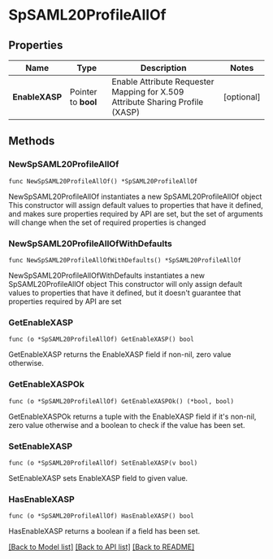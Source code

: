 # SpSAML20ProfileAllOf

## Properties

Name | Type | Description | Notes
------------ | ------------- | ------------- | -------------
**EnableXASP** | Pointer to **bool** | Enable Attribute Requester Mapping for X.509 Attribute Sharing Profile (XASP) | [optional] 

## Methods

### NewSpSAML20ProfileAllOf

`func NewSpSAML20ProfileAllOf() *SpSAML20ProfileAllOf`

NewSpSAML20ProfileAllOf instantiates a new SpSAML20ProfileAllOf object
This constructor will assign default values to properties that have it defined,
and makes sure properties required by API are set, but the set of arguments
will change when the set of required properties is changed

### NewSpSAML20ProfileAllOfWithDefaults

`func NewSpSAML20ProfileAllOfWithDefaults() *SpSAML20ProfileAllOf`

NewSpSAML20ProfileAllOfWithDefaults instantiates a new SpSAML20ProfileAllOf object
This constructor will only assign default values to properties that have it defined,
but it doesn't guarantee that properties required by API are set

### GetEnableXASP

`func (o *SpSAML20ProfileAllOf) GetEnableXASP() bool`

GetEnableXASP returns the EnableXASP field if non-nil, zero value otherwise.

### GetEnableXASPOk

`func (o *SpSAML20ProfileAllOf) GetEnableXASPOk() (*bool, bool)`

GetEnableXASPOk returns a tuple with the EnableXASP field if it's non-nil, zero value otherwise
and a boolean to check if the value has been set.

### SetEnableXASP

`func (o *SpSAML20ProfileAllOf) SetEnableXASP(v bool)`

SetEnableXASP sets EnableXASP field to given value.

### HasEnableXASP

`func (o *SpSAML20ProfileAllOf) HasEnableXASP() bool`

HasEnableXASP returns a boolean if a field has been set.


[[Back to Model list]](../README.md#documentation-for-models) [[Back to API list]](../README.md#documentation-for-api-endpoints) [[Back to README]](../README.md)


